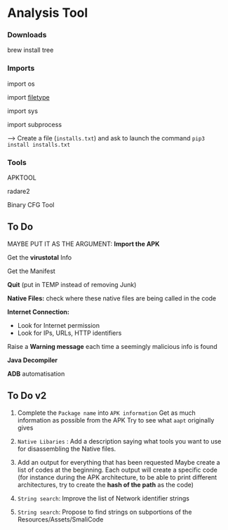 # Analysis Tool



### Downloads

brew install tree

### Imports

import os

import [filetype](https://github.com/h2non/filetype.py)

import sys

import subprocess

--> Create a file (`installs.txt`) and ask to launch the command `pip3 install installs.txt`



### Tools

APKTOOL

radare2

Binary CFG Tool 





## To Do

MAYBE PUT IT AS THE ARGUMENT: **Import the APK**

Get the **virustotal** Info

Get the Manifest

**Quit** (put in TEMP instead of removing Junk)

**Native Files:**
	check where these native files are being called in the code

**Internet Connection:**

- Look for Internet permission
- Look for IPs, URLs, HTTP identifiers

Raise a **Warning message** each time a seemingly malicious info is found

**Java Decompiler**

**ADB** automatisation





## To Do v2

1. Complete the `Package name` into `APK information` 
   Get as much information as possible from the APK
   Try to see what `aapt` originally gives
2. `Native Libaries` : Add a description saying what tools you want to use for disassembling the Native files. 

3. Add an output for everything that has been requested
   Maybe create a list of codes at the beginning. Each output will create a specific code (for instance during the APK architecture, to be able to print different architectures, try to create the **hash of the path** as the code)
4. `String search`: Improve the list of Network identifier strings
5. `String search`: Propose to find strings on subportions of the Resources/Assets/SmaliCode